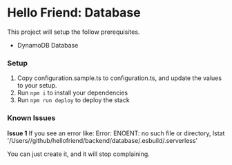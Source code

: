 # Hello Friend: Database

This project will setup the follow prerequisites.

- DynamoDB Database

### Setup

1. Copy configuration.sample.ts to configuration.ts, and update the values to your setup.
2. Run `npm i` to install your dependencies
3. Run `npm run deploy` to deploy the stack

### Known Issues

**Issue 1**
If you see an error like:
Error: ENOENT: no such file or directory, lstat '/Users/<user>/github/hellofriend/backend/database/.esbuild/.serverless'

You can just create it, and it will stop complaining.
